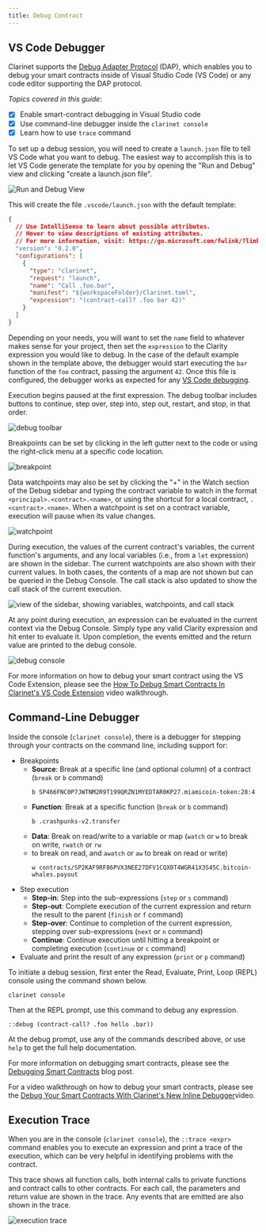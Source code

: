 ```yaml
---
title: Debug Contract
---
```


## VS Code Debugger

Clarinet supports the [Debug Adapter Protocol](https://microsoft.github.io/debug-adapter-protocol/) (DAP), which enables you to debug your smart contracts inside of Visual Studio Code (VS Code) or any code editor supporting the DAP protocol.

*Topics covered in this guide*:

- [x] Enable smart-contract debugging in Visual Studio code
- [x] Use command-line debugger inside the `clarinet console`
- [x] Learn how to use `trace` command

To set up a debug session, you will need to create a `launch.json` file to tell VS Code what you want to debug.
The easiest way to accomplish this is to let VS Code generate the template for you by opening the "Run and Debug" view and clicking "create a launch.json file".

![Run and Debug View](../images/run-and-debug.png)

This will create the file `.vscode/launch.json` with the default template:

```json
{
  // Use IntelliSense to learn about possible attributes.
  // Hover to view descriptions of existing attributes.
  // For more information, visit: https://go.microsoft.com/fwlink/?linkid=830387
  "version": "0.2.0",
  "configurations": [
    {
      "type": "clarinet",
      "request": "launch",
      "name": "Call .foo.bar",
      "manifest": "${workspaceFolder}/Clarinet.toml",
      "expression": "(contract-call? .foo bar 42)"
    }
  ]
}
```

Depending on your needs, you will want to set the `name` field to whatever makes sense for your project, then set the `expression` to the Clarity expression you would like to debug. In the case of the default example shown in the template above, the debugger would start executing the `bar` function of the `foo` contract, passing the argument `42`. Once this file is configured, the debugger works as expected for any [VS Code debugging](https://code.visualstudio.com/docs/editor/debugging).

Execution begins paused at the first expression. The debug toolbar includes buttons to continue, 
step over, step into, step out, restart, and stop, in that order.

![debug toolbar](../images/debug-toolbar.png)

Breakpoints can be set by clicking in the left gutter next to the code or using the right-click menu at a specific code location.

![breakpoint](../images/breakpoint.png)

Data watchpoints may also be set by clicking the  "+" in the Watch section of the Debug sidebar and typing the contract variable to watch in the format `<principal>.<contract>.<name>`, or using the shortcut for a local contract, `.<contract>.<name>`. When a watchpoint is set on a contract variable, execution will pause when its value changes.

![watchpoint](../images/watchpoint.png)

During execution, the values of the current contract's variables, the current function's arguments, and any local variables (i.e., from a `let` expression) are shown in the sidebar. The current watchpoints are also shown with their current values. In both cases, the contents of a map are not shown but can be queried in the Debug Console. The call stack is also updated to show the call stack of the current execution.

![view of the sidebar, showing variables, watchpoints, and call stack](../images/sidebar.png)

At any point during execution, an expression can be evaluated in the current context via the Debug Console. 
Simply type any valid Clarity expression and hit enter to evaluate it. Upon completion, the events emitted and the return value are printed to the debug console.

![debug console](../images/debug-console.png)

For more information on how to debug your smart contract using the VS Code Extension, please see the [How To Debug Smart Contracts In Clarinet's VS Code Extension](https://www.youtube.com/watch?v=DsLCDQSijwk) video walkthrough.

## Command-Line Debugger

Inside the console (`clarinet console`), there is a debugger for stepping through your contracts 
on the command line, including support for:

- Breakpoints
  - **Source**: Break at a specific line (and optional column) of a contract (`break` or `b` command)
    ```
    b SP466FNC0P7JWTNM2R9T199QRZN1MYEDTAR0KP27.miamicoin-token:28:4
    ```
  - **Function**: Break at a specific function (`break` or `b` command)
    ```
    b .crashpunks-v2.transfer
    ```
  - **Data**: Break on read/write to a variable or map (`watch` or `w` to break on write, `rwatch` or `rw` 
  - to break on read, and `awatch` or `aw` to break on read or write)
    ```
    w contracts/SP2KAF9RF86PVX3NEE27DFV1CQX0T4WGR41X3S45C.bitcoin-whales.payout
    ```
- Step execution
  - **Step-in**: Step into the sub-expressions (`step` or `s` command)
  - **Step-out**: Complete execution of the current expression and return the result to the parent (`finish` or `f` command)
  - **Step-over**: Continue to completion of the current expression, stepping over sub-expressions (`next` or `n` command)
  - **Continue**: Continue execution until hitting a breakpoint or completing execution (`continue` or `c` command)
- Evaluate and print the result of any expression (`print` or `p` command)

To initiate a debug session, first enter the Read, Evaluate, Print, Loop (REPL) console using the command shown below.

```
clarinet console
```

Then at the REPL prompt, use this command to debug any expression.

```
::debug (contract-call? .foo hello .bar))
```

At the debug prompt, use any of the commands described above, or use `help` to get the full help documentation.

For more information on debugging smart contracts, please see the [Debugging Smart Contracts](https://www.hiro.so/blog/how-to-debug-your-smart-contracts-with-clarinet) blog post.

For a video walkthrough on how to debug your smart contracts, please see the [Debug Your Smart Contracts With Clarinet's New Inline Debugger](https://www.youtube.com/watch?v=nVDWeuMnkDs)video.

## Execution Trace

When you are in the console (`clarinet console`), the `::trace <expr>` command enables you to execute an expression and print a trace of the execution, which can be very helpful in identifying problems with the contract.

This trace shows all function calls, both internal calls to private functions and contract calls to other contracts. 
For each call, the parameters and return value are shown in the trace. Any events that are emitted are also shown in the trace.

![execution trace](../images/trace.png)
